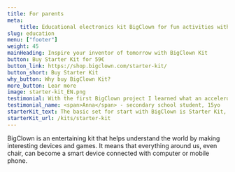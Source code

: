 ```yaml
---
title: For parents
meta:
    title: Educational electronics kit BigClown for fun activities with kids
slug: education
menu: ["footer"]
weight: 45
mainHeading: Inspire your inventor of tomorrow with BigClown Kit
button: Buy Starter Kit for 59€
button_link: https://shop.bigclown.com/starter-kit/
button_short: Buy Starter Kit
why_button: Why buy BigClown Kit?
more_button: Lear more
image: starter-kit_EN.png
testimonial: With the first BigClown project I learned what an accelerometer is, that I have it on my phone and how it can be used in a manufacturing. We just played IoT spinning top.
testimonial_name: <span>Anna</span> - secondary school student, 15yo
starterKit_text: The basic set for start with BigClown is Starter Kit, in future you can upgrade it with more modules. Build your first smart device and create projects to amaze friends, family and us.👌 Kit enables you to measure temperature, work with accelerometer or control anything with a button.
starterKit_url: /kits/starter-kit
---
```


BigClown is an entertaining kit that helps understand the world by making interesting devices and games.
It means that everything around us, even chair, can become a smart device connected with computer or mobile phone.
